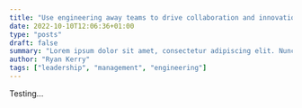 ```yaml
---
title: "Use engineering away teams to drive collaboration and innovation in global organisations"
date: 2022-10-10T12:06:36+01:00
type: "posts"
draft: false
summary: "Lorem ipsum dolor sit amet, consectetur adipiscing elit. Nunc a leo felis. Maecenas ut felis at felis mattis varius. Duis scelerisque placerat lorem at egestas. Morbi finibus nulla non commodo tempus."
author: "Ryan Kerry"
tags: ["leadership", "management", "engineering"]
---
```


Testing...